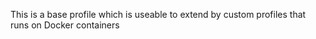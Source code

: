 This is a base profile which is useable to extend by custom profiles that runs on Docker containers
